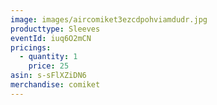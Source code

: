 ```yaml
---
image: images/aircomiket3ezcdpohviamdudr.jpg
producttype: Sleeves
eventId: iuq6O2mCN
pricings:
  - quantity: 1
    price: 25
asin: s-sFlXZiDN6
merchandise: comiket
---
```

